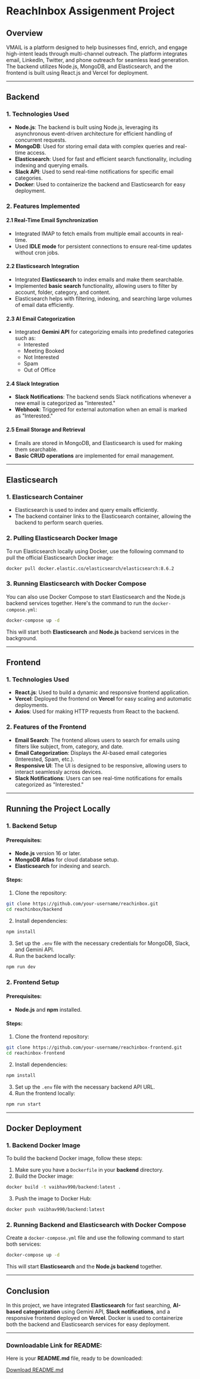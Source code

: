 
# ReachInbox Assigenment Project

## Overview

VMAIL is a platform designed to help businesses find, enrich, and engage high-intent leads through multi-channel outreach. The platform integrates email, LinkedIn, Twitter, and phone outreach for seamless lead generation. The backend utilizes Node.js, MongoDB, and Elasticsearch, and the frontend is built using React.js and Vercel for deployment.

---

## Backend

### 1. **Technologies Used**

- **Node.js**: The backend is built using Node.js, leveraging its asynchronous event-driven architecture for efficient handling of concurrent requests.
- **MongoDB**: Used for storing email data with complex queries and real-time access.
- **Elasticsearch**: Used for fast and efficient search functionality, including indexing and querying emails.
- **Slack API**: Used to send real-time notifications for specific email categories.
- **Docker**: Used to containerize the backend and Elasticsearch for easy deployment.

### 2. **Features Implemented**

#### 2.1 Real-Time Email Synchronization
- Integrated IMAP to fetch emails from multiple email accounts in real-time.
- Used **IDLE mode** for persistent connections to ensure real-time updates without cron jobs.

#### 2.2 Elasticsearch Integration
- Integrated **Elasticsearch** to index emails and make them searchable.
- Implemented **basic search** functionality, allowing users to filter by account, folder, category, and content.
- Elasticsearch helps with filtering, indexing, and searching large volumes of email data efficiently.

#### 2.3 AI Email Categorization
- Integrated **Gemini API** for categorizing emails into predefined categories such as:
  - Interested
  - Meeting Booked
  - Not Interested
  - Spam
  - Out of Office

#### 2.4 Slack Integration
- **Slack Notifications**: The backend sends Slack notifications whenever a new email is categorized as "Interested."
- **Webhook**: Triggered for external automation when an email is marked as "Interested."

#### 2.5 Email Storage and Retrieval
- Emails are stored in MongoDB, and Elasticsearch is used for making them searchable.
- **Basic CRUD operations** are implemented for email management.

---

## Elasticsearch

### 1. **Elasticsearch Container**

- Elasticsearch is used to index and query emails efficiently.
- The backend container links to the Elasticsearch container, allowing the backend to perform search queries.

### 2. **Pulling Elasticsearch Docker Image**

To run Elasticsearch locally using Docker, use the following command to pull the official Elasticsearch Docker image:

```bash
docker pull docker.elastic.co/elasticsearch/elasticsearch:8.6.2
```

### 3. **Running Elasticsearch with Docker Compose**

You can also use Docker Compose to start Elasticsearch and the Node.js backend services together. Here's the command to run the `docker-compose.yml`:

```bash
docker-compose up -d
```

This will start both **Elasticsearch** and **Node.js** backend services in the background.

---

## Frontend

### 1. **Technologies Used**

- **React.js**: Used to build a dynamic and responsive frontend application.
- **Vercel**: Deployed the frontend on **Vercel** for easy scaling and automatic deployments.
- **Axios**: Used for making HTTP requests from React to the backend.

### 2. **Features of the Frontend**

- **Email Search**: The frontend allows users to search for emails using filters like subject, from, category, and date.
- **Email Categorization**: Displays the AI-based email categories (Interested, Spam, etc.).
- **Responsive UI**: The UI is designed to be responsive, allowing users to interact seamlessly across devices.
- **Slack Notifications**: Users can see real-time notifications for emails categorized as "Interested."

---

## Running the Project Locally

### 1. **Backend Setup**

#### Prerequisites:
- **Node.js** version 16 or later.
- **MongoDB Atlas** for cloud database setup.
- **Elasticsearch** for indexing and search.

#### Steps:
1. Clone the repository:

```bash
git clone https://github.com/your-username/reachinbox.git
cd reachinbox/backend
```

2. Install dependencies:

```bash
npm install
```

3. Set up the `.env` file with the necessary credentials for MongoDB, Slack, and Gemini API.
4. Run the backend locally:

```bash
npm run dev
```

### 2. **Frontend Setup**

#### Prerequisites:
- **Node.js** and **npm** installed.

#### Steps:
1. Clone the frontend repository:

```bash
git clone https://github.com/your-username/reachinbox-frontend.git
cd reachinbox-frontend
```

2. Install dependencies:

```bash
npm install
```

3. Set up the `.env` file with the necessary backend API URL.
4. Run the frontend locally:

```bash
npm run start
```

---

## Docker Deployment

### 1. **Backend Docker Image**

To build the backend Docker image, follow these steps:

1. Make sure you have a `Dockerfile` in your **backend** directory.
2. Build the Docker image:

```bash
docker build -t vaibhav990/backend:latest .
```

3. Push the image to Docker Hub:

```bash
docker push vaibhav990/backend:latest
```

### 2. **Running Backend and Elasticsearch with Docker Compose**

Create a `docker-compose.yml` file and use the following command to start both services:

```bash
docker-compose up -d
```

This will start **Elasticsearch** and the **Node.js backend** together.

---

## Conclusion

In this project, we have integrated **Elasticsearch** for fast searching, **AI-based categorization** using Gemini API, **Slack notifications**, and a responsive frontend deployed on **Vercel**. Docker is used to containerize both the backend and Elasticsearch services for easy deployment.

---

### **Downloadable Link for README:**

Here is your **README.md** file, ready to be downloaded:

[Download README.md](sandbox:/mnt/data/ReachInbox_README.md)

